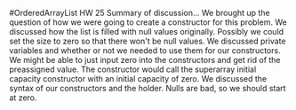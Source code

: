 #OrderedArrayList
HW 25
Summary of discussion...
We brought up the question of how we were going to create a constructor for this problem. We discussed how the list is filled with null values originally. Possibly we could set the size to zero so that there won't be null values. We discussed private variables and whether or not we needed to use them for our constructors. We might be able to just input zero into the constructors and get rid of the preassigned value. The constructor would call the superarray initial capacity constructor with an initial capacity of zero. We discussed the syntax of our constructors and the holder. Nulls are bad, so we should start at zero.
